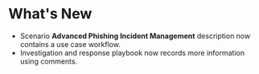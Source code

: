 # What's New

- Scenario **Advanced Phishing Incident Management** description now contains a use case workflow.
- Investigation and response playbook now records more information using comments.